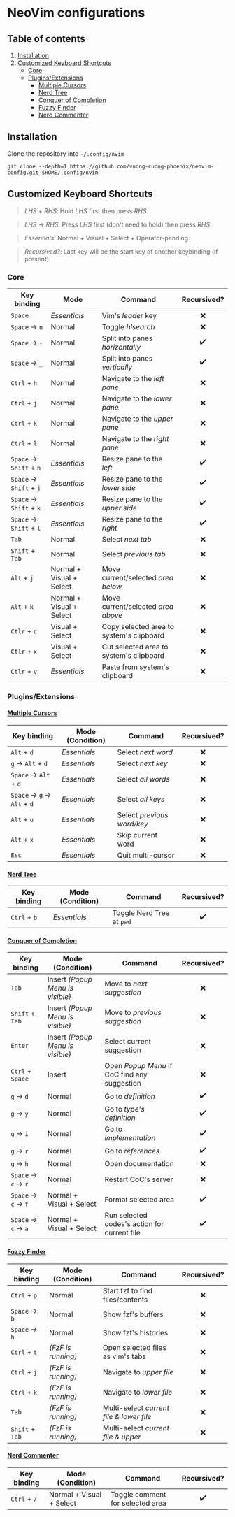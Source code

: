 # NeoVim configurations

## Table of contents

1. [Installation](#installation)
2. [Customized Keyboard Shortcuts](#customized-keyboard-shortcuts)
   - [Core](#core)
   - [Plugins/Extensions](#pluginsextensions)
     - [Multiple Cursors](#multiple-cursors)
     - [Nerd Tree](#nerd-tree)
     - [Conquer of Completion](#conquer-of-completion)
     - [Fuzzy Finder](#fuzzy-finder)
     - [Nerd Commenter](#nerd-commenter)

## Installation

Clone the repository into `~/.config/nvim`

```shell
git clone --depth=1 https://github.com/vuong-cuong-phoenix/neovim-config.git $HOME/.config/nvim
```

## Customized Keyboard Shortcuts

> _LHS_ + _RHS_: Hold _LHS_ first then press _RHS_.

> _LHS_ → _RHS_: Press _LHS_ first (don't need to hold) then press _RHS_.

> _*Essentials*_: Normal + Visual + Select + Operator-pending.

> _Recursived?_: Last key will be the start key of another keybinding (if present).

### Core

| Key binding             | Mode                     | Command                                  |    Recursived?     |
| ----------------------- | ------------------------ | ---------------------------------------- | :----------------: |
| `Space`                 | _Essentials_             | Vim's _leader_ key                       |        :x:         |
| `Space` → `n`           | Normal                   | Toggle _hlsearch_                        |        :x:         |
| `Space` → `-`           | Normal                   | Split into panes _horizontally_          | :heavy_check_mark: |
| `Space` → `_`           | Normal                   | Split into panes _vertically_            | :heavy_check_mark: |
| `Ctrl` + `h`            | Normal                   | Navigate to the _left pane_              |        :x:         |
| `Ctrl` + `j`            | Normal                   | Navigate to the _lower pane_             |        :x:         |
| `Ctrl` + `k`            | Normal                   | Navigate to the _upper pane_             |        :x:         |
| `Ctrl` + `l`            | Normal                   | Navigate to the _right pane_             |        :x:         |
| `Space` → `Shift` + `h` | _Essentials_             | Resize pane to the _left_                | :heavy_check_mark: |
| `Space` → `Shift` + `j` | _Essentials_             | Resize pane to the _lower side_          | :heavy_check_mark: |
| `Space` → `Shift` + `k` | _Essentials_             | Resize pane to the _upper side_          | :heavy_check_mark: |
| `Space` → `Shift` + `l` | _Essentials_             | Resize pane to the _right_               | :heavy_check_mark: |
| `Tab`                   | Normal                   | Select _next tab_                        |        :x:         |
| `Shift` + `Tab`         | Normal                   | Select _previous tab_                    |        :x:         |
| `Alt` + `j`             | Normal + Visual + Select | Move current/selected _area below_       |        :x:         |
| `Alt` + `k`             | Normal + Visual + Select | Move current/selected _area above_       |        :x:         |
| `Ctlr` + `c`            | Visual + Select          | Copy selected area to system's clipboard |        :x:         |
| `Ctlr` + `x`            | Visual + Select          | Cut selected area to system's clipboard  |        :x:         |
| `Ctlr` + `v`            | _Essentials_             | Paste from system's clipboard            |        :x:         |

### Plugins/Extensions

#### [Multiple Cursors](https://github.com/terryma/vim-multiple-cursors)

| Key binding                 | Mode (Condition) | Command                    | Recursived? |
| --------------------------- | ---------------- | -------------------------- | :---------: |
| `Alt` + `d`                 | _Essentials_     | Select _next word_         |     :x:     |
| `g` → `Alt` + `d`           | _Essentials_     | Select _next key_          |     :x:     |
| `Space` → `Alt` + `d`       | _Essentials_     | Select _all words_         |     :x:     |
| `Space` → `g` → `Alt` + `d` | _Essentials_     | Select _all keys_          |     :x:     |
| `Alt` + `u`                 | _Essentials_     | Select _previous word/key_ |     :x:     |
| `Alt` + `x`                 | _Essentials_     | Skip current word          |     :x:     |
| `Esc`                       | _Essentials_     | Quit multi-cursor          |     :x:     |

#### [Nerd Tree](https://github.com/preservim/nerdtree)

| Key binding  | Mode (Condition) | Command                   |    Recursived?     |
| ------------ | ---------------- | ------------------------- | :----------------: |
| `Ctrl` + `b` | _Essentials_     | Toggle Nerd Tree at `pwd` | :heavy_check_mark: |

#### [Conquer of Completion](https://github.com/neoclide/coc.nvim)

| Key binding         | Mode (Condition)                 | Command                                      |    Recursived?     |
| ------------------- | -------------------------------- | -------------------------------------------- | :----------------: |
| `Tab`               | Insert _(Popup Menu is visible)_ | Move to _next suggestion_                    |        :x:         |
| `Shift` + `Tab`     | Insert _(Popup Menu is visible)_ | Move to _previous suggestion_                |        :x:         |
| `Enter`             | Insert _(Popup Menu is visible)_ | Select current suggestion                    |        :x:         |
| `Ctrl` + `Space`    | Insert                           | Open _Popup Menu_ if CoC find any suggestion |        :x:         |
| `g` → `d`           | Normal                           | Go to _definition_                           | :heavy_check_mark: |
| `g` → `y`           | Normal                           | Go to _type's definition_                    | :heavy_check_mark: |
| `g` → `i`           | Normal                           | Go to _implementation_                       | :heavy_check_mark: |
| `g` → `r`           | Normal                           | Go to _references_                           | :heavy_check_mark: |
| `g` → `h`           | Normal                           | Open documentation                           |        :x:         |
| `Space` → `c` → `r` | Normal                           | Restart CoC's server                         |        :x:         |
| `Space` → `c` → `f` | Normal + Visual + Select         | Format selected area                         | :heavy_check_mark: |
| `Space` → `c` → `a` | Normal + Visual + Select         | Run selected codes's action for current file | :heavy_check_mark: |

#### [Fuzzy Finder](https://github.com/junegunn/fzf.vim)

| Key binding     | Mode (Condition)   | Command                                  | Recursived? |
| --------------- | ------------------ | ---------------------------------------- | :---------: |
| `Ctrl` + `p`    | Normal             | Start fzf to find files/contents         |     :x:     |
| `Space` → `b`   | Normal             | Show fzf's buffers                       |     :x:     |
| `Space` → `h`   | Normal             | Show fzf's histories                     |     :x:     |
| `Ctrl` + `t`    | _(FzF is running)_ | Open selected files as vim's tabs        |     :x:     |
| `Ctrl` + `j`    | _(FzF is running)_ | Navigate to _upper file_                 |     :x:     |
| `Ctrl` + `k`    | _(FzF is running)_ | Navigate to _lower file_                 |     :x:     |
| `Tab`           | _(FzF is running)_ | Multi-select _current file & lower file_ |     :x:     |
| `Shift` + `Tab` | _(FzF is running)_ | Multi-select _current file & upper_      |     :x:     |

#### [Nerd Commenter](https://github.com/preservim/nerdcommenter)

| Key binding  | Mode (Condition)         | Command                          |    Recursived?     |
| ------------ | ------------------------ | -------------------------------- | :----------------: |
| `Ctrl` + `/` | Normal + Visual + Select | Toggle comment for selected area | :heavy_check_mark: |
